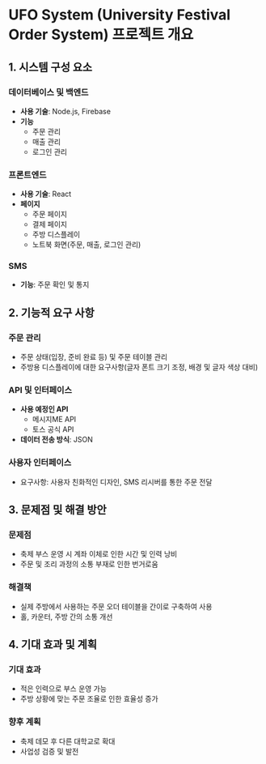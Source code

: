 # UFO System (University Festival Order System) 프로젝트 개요

## 1. 시스템 구성 요소

### 데이터베이스 및 백엔드
- **사용 기술**: Node.js, Firebase
- **기능**
  - 주문 관리
  - 매출 관리
  - 로그인 관리

### 프론트엔드
- **사용 기술**: React
- **페이지**
  - 주문 페이지
  - 결제 페이지
  - 주방 디스플레이
  - 노트북 화면(주문, 매출, 로그인 관리)

### SMS
- **기능**: 주문 확인 및 통지

## 2. 기능적 요구 사항

### 주문 관리
- 주문 상태(입장, 준비 완료 등) 및 주문 테이블 관리
- 주방용 디스플레이에 대한 요구사항(글자 폰트 크기 조정, 배경 및 글자 색상 대비)

### API 및 인터페이스
- **사용 예정인 API**
  - 메시지ME API
  - 토스 공식 API
- **데이터 전송 방식**: JSON

### 사용자 인터페이스
- 요구사항: 사용자 친화적인 디자인, SMS 리시버를 통한 주문 전달

## 3. 문제점 및 해결 방안

### 문제점
- 축제 부스 운영 시 계좌 이체로 인한 시간 및 인력 낭비
- 주문 및 조리 과정의 소통 부재로 인한 번거로움

### 해결책
- 실제 주방에서 사용하는 주문 오더 테이블을 간이로 구축하여 사용
- 홀, 카운터, 주방 간의 소통 개선

## 4. 기대 효과 및 계획

### 기대 효과
- 적은 인력으로 부스 운영 가능
- 주방 상황에 맞는 주문 조율로 인한 효율성 증가

### 향후 계획
- 축제 데모 후 다른 대학교로 확대
- 사업성 검증 및 발전
